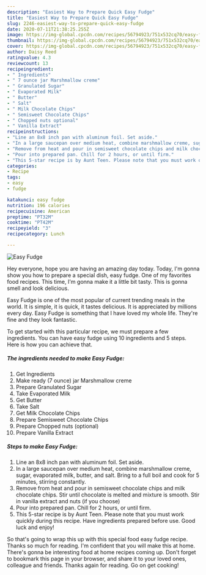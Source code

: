 ```yaml
---
description: "Easiest Way to Prepare Quick Easy Fudge"
title: "Easiest Way to Prepare Quick Easy Fudge"
slug: 2246-easiest-way-to-prepare-quick-easy-fudge
date: 2020-07-11T21:38:25.255Z
image: https://img-global.cpcdn.com/recipes/56794923/751x532cq70/easy-fudge-recipe-main-photo.jpg
thumbnail: https://img-global.cpcdn.com/recipes/56794923/751x532cq70/easy-fudge-recipe-main-photo.jpg
cover: https://img-global.cpcdn.com/recipes/56794923/751x532cq70/easy-fudge-recipe-main-photo.jpg
author: Daisy Reed
ratingvalue: 4.3
reviewcount: 13
recipeingredient:
- " Ingredients"
- " 7 ounce jar Marshmallow creme"
- " Granulated Sugar"
- " Evaporated Milk"
- " Butter"
- " Salt"
- " Milk Chocolate Chips"
- " Semisweet Chocolate Chips"
- " Chopped nuts optional"
- " Vanilla Extract"
recipeinstructions:
- "Line an 8x8 inch pan with aluminum foil. Set aside."
- "In a large saucepan over medium heat, combine marshmallow creme, sugar, evaporated milk, butter, and salt. Bring to a full boil and cook for 5 minutes, stirring constantly."
- "Remove from heat and pour in semisweet chocolate chips and milk chocolate chips. Stir until chocolate is melted and mixture is smooth. Stir in vanilla extract and nuts (if you choose)"
- "Pour into prepared pan. Chill for 2 hours, or until firm."
- "This 5-star recipe is by Aunt Teen. Please note that you must work quickly during this recipe. Have ingredients prepared before use. Good luck and enjoy!"
categories:
- Recipe
tags:
- easy
- fudge

katakunci: easy fudge 
nutrition: 196 calories
recipecuisine: American
preptime: "PT32M"
cooktime: "PT42M"
recipeyield: "3"
recipecategory: Lunch

---
```



![Easy Fudge](https://img-global.cpcdn.com/recipes/56794923/751x532cq70/easy-fudge-recipe-main-photo.jpg)

Hey everyone, hope you are having an amazing day today. Today, I'm gonna show you how to prepare a special dish, easy fudge. One of my favorites food recipes. This time, I'm gonna make it a little bit tasty. This is gonna smell and look delicious.

Easy Fudge is one of the most popular of current trending meals in the world. It is simple, it is quick, it tastes delicious. It is appreciated by millions every day. Easy Fudge is something that I have loved my whole life. They're fine and they look fantastic.




To get started with this particular recipe, we must prepare a few ingredients. You can have easy fudge using 10 ingredients and 5 steps. Here is how you can achieve that.

<!--inarticleads1-->

##### The ingredients needed to make Easy Fudge:

1. Get  Ingredients
1. Make ready  (7 ounce) jar Marshmallow creme
1. Prepare  Granulated Sugar
1. Take  Evaporated Milk
1. Get  Butter
1. Take  Salt
1. Get  Milk Chocolate Chips
1. Prepare  Semisweet Chocolate Chips
1. Prepare  Chopped nuts (optional)
1. Prepare  Vanilla Extract




<!--inarticleads2-->

##### Steps to make Easy Fudge:

1. Line an 8x8 inch pan with aluminum foil. Set aside.
1. In a large saucepan over medium heat, combine marshmallow creme, sugar, evaporated milk, butter, and salt. Bring to a full boil and cook for 5 minutes, stirring constantly.
1. Remove from heat and pour in semisweet chocolate chips and milk chocolate chips. Stir until chocolate is melted and mixture is smooth. Stir in vanilla extract and nuts (if you choose)
1. Pour into prepared pan. Chill for 2 hours, or until firm.
1. This 5-star recipe is by Aunt Teen. Please note that you must work quickly during this recipe. Have ingredients prepared before use. Good luck and enjoy!




So that's going to wrap this up with this special food easy fudge recipe. Thanks so much for reading. I'm confident that you will make this at home. There's gonna be interesting food at home recipes coming up. Don't forget to bookmark this page in your browser, and share it to your loved ones, colleague and friends. Thanks again for reading. Go on get cooking!
